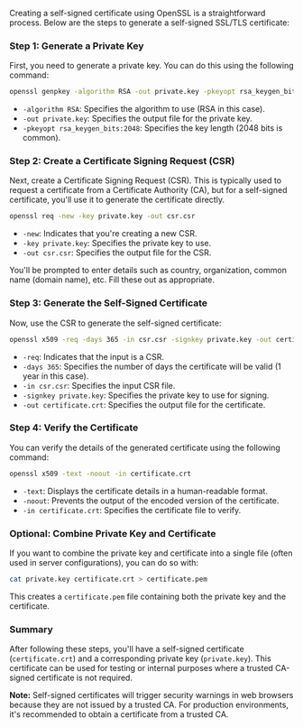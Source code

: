 Creating a self-signed certificate using OpenSSL is a straightforward process. Below are the steps to generate a self-signed SSL/TLS certificate:

### Step 1: Generate a Private Key
First, you need to generate a private key. You can do this using the following command:

```bash
openssl genpkey -algorithm RSA -out private.key -pkeyopt rsa_keygen_bits:2048
```

- `-algorithm RSA`: Specifies the algorithm to use (RSA in this case).
- `-out private.key`: Specifies the output file for the private key.
- `-pkeyopt rsa_keygen_bits:2048`: Specifies the key length (2048 bits is common).

### Step 2: Create a Certificate Signing Request (CSR)
Next, create a Certificate Signing Request (CSR). This is typically used to request a certificate from a Certificate Authority (CA), but for a self-signed certificate, you'll use it to generate the certificate directly.

```bash
openssl req -new -key private.key -out csr.csr
```

- `-new`: Indicates that you're creating a new CSR.
- `-key private.key`: Specifies the private key to use.
- `-out csr.csr`: Specifies the output file for the CSR.

You'll be prompted to enter details such as country, organization, common name (domain name), etc. Fill these out as appropriate.

### Step 3: Generate the Self-Signed Certificate
Now, use the CSR to generate the self-signed certificate:

```bash
openssl x509 -req -days 365 -in csr.csr -signkey private.key -out certificate.crt
```

- `-req`: Indicates that the input is a CSR.
- `-days 365`: Specifies the number of days the certificate will be valid (1 year in this case).
- `-in csr.csr`: Specifies the input CSR file.
- `-signkey private.key`: Specifies the private key to use for signing.
- `-out certificate.crt`: Specifies the output file for the certificate.

### Step 4: Verify the Certificate
You can verify the details of the generated certificate using the following command:

```bash
openssl x509 -text -noout -in certificate.crt
```

- `-text`: Displays the certificate details in a human-readable format.
- `-noout`: Prevents the output of the encoded version of the certificate.
- `-in certificate.crt`: Specifies the certificate file to verify.

### Optional: Combine Private Key and Certificate
If you want to combine the private key and certificate into a single file (often used in server configurations), you can do so with:

```bash
cat private.key certificate.crt > certificate.pem
```

This creates a `certificate.pem` file containing both the private key and the certificate.

### Summary
After following these steps, you'll have a self-signed certificate (`certificate.crt`) and a corresponding private key (`private.key`). This certificate can be used for testing or internal purposes where a trusted CA-signed certificate is not required.

**Note:** Self-signed certificates will trigger security warnings in web browsers because they are not issued by a trusted CA. For production environments, it's recommended to obtain a certificate from a trusted CA.